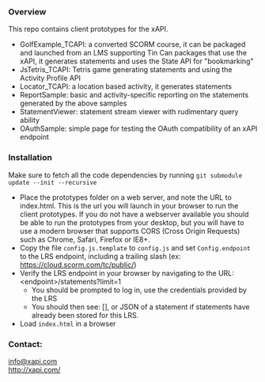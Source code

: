 ### Overview

This repo contains client prototypes for the xAPI.

* GolfExample\_TCAPI: a converted SCORM course, it can be packaged and launched from an LMS supporting Tin Can packages that use the xAPI, it generates statements and uses the State API for "bookmarking"
* JsTetris\_TCAPI: Tetris game generating statements and using the Activity Profile API
* Locator\_TCAPI: a location based activity, it generates statements
* ReportSample: basic and activity-specific reporting on the statements generated by the above samples
* StatementViewer: statement stream viewer with rudimentary query ability
* OAuthSample: simple page for testing the OAuth compatibility of an xAPI endpoint

### Installation

Make sure to fetch all the code dependencies by running ```git submodule update --init --recursive```

* Place the prototypes folder on a web server, and note the URL to index.html. This is the url you will launch in your browser to run the client prototypes. If you do not have a webserver available you should be able to run the prototypes from your desktop, but you will have to use a modern browser that supports CORS (Cross Origin Requests) such as Chrome, Safari, Firefox or IE8+.
* Copy the file `config.js.template` to `config.js` and set `Config.endpoint` to the LRS endpoint, including a trailing slash (ex: https://cloud.scorm.com/tc/public/)
* Verify the LRS endpoint in your browser by navigating to the URL: &lt;endpoint&gt;/statements?limit=1
	* You should be prompted to log in, use the credentials provided by the LRS
	* You should then see: [], or JSON of a statement if statements have already been stored for this LRS.
* Load `index.html` in a browser

### Contact:

info@xapi.com<br>
http://xapi.com/
